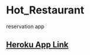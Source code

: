 # Hot_Restaurant
reservation app 

## [Heroku App Link](https://guarded-citadel-65634.herokuapp.com/)
